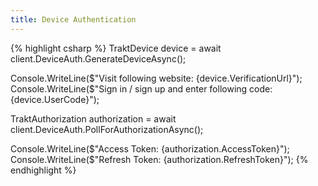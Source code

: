```yaml
---
title: Device Authentication
---
```

{% highlight csharp %}
TraktDevice device = await client.DeviceAuth.GenerateDeviceAsync();

Console.WriteLine($"Visit following website: {device.VerificationUrl}");
Console.WriteLine($"Sign in / sign up and enter following code: {device.UserCode}");

TraktAuthorization authorization = await client.DeviceAuth.PollForAuthorizationAsync();

Console.WriteLine($"Access Token: {authorization.AccessToken}");
Console.WriteLine($"Refresh Token: {authorization.RefreshToken}");
{% endhighlight %}